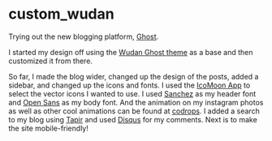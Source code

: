 custom_wudan
============

Trying out the new blogging platform, [Ghost](https://ghost.org/). 

I started my design off using the [Wudan Ghost theme](http://www.polygonix.com/ghost-themes/wudan-theme-for-ghost/) as a base and then customized it from there.

So far, I made the blog wider, changed up the design of the posts, added a sidebar, and changed up the icons and fonts. I used the [IcoMoon App](http://icomoon.io/#app-features) to select the vector icons I wanted to use. I used [Sanchez](http://www.google.com/fonts/specimen/Sanchez) as my header font and [Open Sans](http://www.google.com/fonts/specimen/Open+Sans) as my body font. And the animation on my instagram photos as well as other cool animations can be found at [codrops](http://tympanus.net/codrops/2012/08/08/circle-hover-effects-with-css-transitions/). I added a search to my blog using [Tapir](http://www.metacotta.com/introducing-tapirus/) and used [Disqus](http://blog.christophvoigt.com/enable-comments-on-ghost-with-disqus/) for my comments. Next is to make the site mobile-friendly!